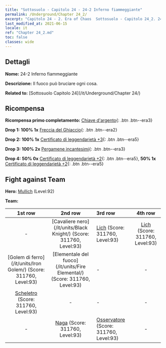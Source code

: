 ```yaml
---
title: "Sottosuolo - Capitolo 24 - 24-2 Inferno fiammeggiante"
permalink: /Underground/Chapter 24_2/
excerpt: "Capitolo 24 - 2. Era of Chaos  Sottosuolo - Capitolo 24_2. 24-2 Inferno fiammeggiante"
last_modified_at: 2021-06-15
locale: it
ref: "Chapter 24_2.md"
toc: false
classes: wide
---
```


## Dettagli

 **Nome:** 24-2 Inferno fiammeggiante

 **Descrizione:** Il fuoco può bruciare ogni cosa.

 **Related to:** [Sottosuolo Capitolo 24](/it/Underground/Chapter 24/)

## Ricompensa

 **Ricompensa primo completamento:** [Chiave d'argento](/ItemsIT/con_693/){: .btn .btn--era3}

 **Drop 1:** **100% 1x** [Freccia del Ghiaccio](/ItemsIT/her_431/){: .btn .btn--era2}

 **Drop 2:** **100% 1x** [Certificato di leggendarietà +3](/ItemsIT/mat_88/){: .btn .btn--era5}

 **Drop 3:** **100% 2x** [Pergamene incantesimi](/ItemsIT/con_694/){: .btn .btn--era3}

 **Drop 4:** **50% 0x** [Certificato di leggendarietà +2](/ItemsIT/mat_81/){: .btn .btn--era5}, **50% 1x** [Certificato di leggendarietà +2](/ItemsIT/mat_81/){: .btn .btn--era5}


## Fight against Team
 **Hero:** [Mullich](/it/heroes/Mullich/) (Level:92)

 **Team:**


  | 1st row | 2nd row | 3rd row | 4th row |
  |:----:|:----:|:----|:----:|
  | - | [Cavaliere nero](/it/units/Black Knight/) (Score: 311760, Level:93)  | [Lich](/it/units/Lich/) (Score: 311760, Level:93)  | [Lich](/it/units/Lich/) (Score: 311760, Level:93)  |
  | [Golem di ferro](/it/units/Iron Golem/) (Score: 311760, Level:93)  | [Elementale del fuoco](/it/units/Fire Elemental/) (Score: 311760, Level:93)  | - | - |
  | [Scheletro](/it/units/Skeleton/) (Score: 311760, Level:93)  | - | - | - |
  | - | [Naga](/it/units/Naga/) (Score: 311760, Level:93)  | [Osservatore](/it/units/Beholder/) (Score: 311760, Level:93)  | - |


